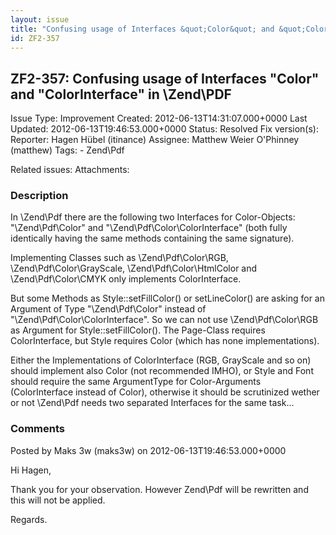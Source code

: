 ```yaml
---
layout: issue
title: "Confusing usage of Interfaces &quot;Color&quot; and &quot;ColorInterface&quot; in \Zend\PDF"
id: ZF2-357
---
```


ZF2-357: Confusing usage of Interfaces "Color" and "ColorInterface" in \\Zend\\PDF
----------------------------------------------------------------------------------

 Issue Type: Improvement Created: 2012-06-13T14:31:07.000+0000 Last Updated: 2012-06-13T19:46:53.000+0000 Status: Resolved Fix version(s): 
 Reporter:  Hagen Hübel (itinance)  Assignee:  Matthew Weier O'Phinney (matthew)  Tags: - Zend\\Pdf
 
 Related issues: 
 Attachments: 
### Description

In \\Zend\\Pdf there are the following two Interfaces for Color-Objects: "\\Zend\\Pdf\\Color" and "\\Zend\\Pdf\\Color\\ColorInterface" (both fully identically having the same methods containing the same signature).

Implementing Classes such as \\Zend\\Pdf\\Color\\RGB, \\Zend\\Pdf\\Color\\GrayScale, \\Zend\\Pdf\\Color\\HtmlColor and \\Zend\\Pdf\\Color\\CMYK only implements ColorInterface.

But some Methods as Style::setFillColor() or setLineColor() are asking for an Argument of Type "\\Zend\\Pdf\\Color" instead of "\\Zend\\Pdf\\Color\\ColorInterface". So we can not use \\Zend\\Pdf\\Color\\RGB as Argument for Style::setFillColor(). The Page-Class requires ColorInterface, but Style requires Color (which has none implementations).

Either the Implementations of ColorInterface (RGB, GrayScale and so on) should implement also Color (not recommended IMHO), or Style and Font should require the same ArgumentType for Color-Arguments (ColorInterface instead of Color), otherwise it should be scrutinized wether or not \\Zend\\Pdf needs two separated Interfaces for the same task...

 

 

### Comments

Posted by Maks 3w (maks3w) on 2012-06-13T19:46:53.000+0000

Hi Hagen,

Thank you for your observation. However Zend\\Pdf will be rewritten and this will not be applied.

Regards.

 

 